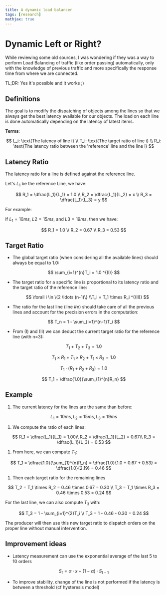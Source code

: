 ```yaml
---
title: A dynamic load balancer
tags: [research]
mathjax: true
---
```

# Dynamic Left or Right?

While reviewing some old sources, I was wondering if they was a way to perform Load Balancing
of traffic (like order passing) automatically, only with the knowledge of previous traffic and
more specifically the response time from where we are connected.  

TL;DR: Yes it's possible and it works ;)

## Definitions

The goal is to modify the dispatching of objects among the lines so that we always get the best latency 
available for our objects. The load on each line is done automatically depending on the latency of latest items.

**Terms**:

$$
L_i: \text{The latency of line i}
\\
T_i: \text{The target ratio of line  i}
\\
R_i: \text{The latency ratio between the 'reference' line and the line i}
$$

## Latency Ratio

The latency ratio for a line is defined against the reference line.

Let's $L_1$ be the reference Line, we have:

$$
R_1 = \dfrac{L_1}{L_1} = 1.0 \\
R_2 = \dfrac{L_1}{L_2} = x \\
R_3 = \dfrac{L_1}{L_3} = y
$$

For example:

If $L_1 = 10ms$, $L2 = 15ms$, and $L3 = 19ms$, then we have:

$$
R_1 = 1.0 \\ R_2 = 0.67 \\ R_3 = 0.53
$$

## Target Ratio

- The global target ratio (when considering all the available lines) should always be equal to 1.0:

$$
\sum_{i=1}^{n}T_i = 1.0 ^{(I)}
$$

- The target ratio for a specific line is proportional to its latency ratio and the target ratio of the reference line:
    
    $$
    \forall i \in \{2 \ldots (n-1)\} \\T_i = T_1 \times R_i ^{(II)}
    $$
    
- The ratio for the last line (line #n) should take care of all the previous lines and account for the precision errors in the computation:

$$
T_n = 1 - \sum_{i=1}^{n-1}T_i
$$

- From (I) and (II) we can deduct the current target ratio for the reference line (with n=3):

$$
T_1 + T_2 + T_3 = 1.0
$$

$$
T_1 \times R_1 + T_1 \times R_2 + T_1 \times R_3 = 1.0
$$

$$
T_1 \cdot (R_1 + R_2 + R_3) = 1.0
$$

$$
T_1 = \dfrac{1.0}{\sum_{1}^{n}R_n}
$$

## Example

1. The current latency for the lines are the same than before:

$$
L_1 = 10ms, L_2 = 15ms, L_3 = 19ms
$$

1. We compute the ratio of each lines:

$$
R_1 = \dfrac{L_1}{L_1} = 1.00\\
R_2 = \dfrac{L_1}{L_2} = 0.67\\
R_3 = \dfrac{L_1}{L_3} = 0.53
$$

1. From here, we can compute $T_1$:

$$
T_1 = \dfrac{1.0}{\sum_{1}^{n}R_n} = \dfrac{1.0}{1.0 + 0.67 + 0.53} = \dfrac{1.0}{2.19} = 0.46
$$

1. Then each target ratio for the remaining lines

$$
T_2 = T_1 \times R_2 = 0.46 \times 0.67 = 0.30 \\
T_3 = T_1 \times R_3 = 0.46 \times 0.53 = 0.24
$$

For the last line, we can also compute $T_3$ with:

$$
T_3 = 1 - \sum_{i=1}^{2}T_i \\
T_3 = 1 - 0.46 - 0.30 = 0.24
$$

The producer will then use this new target ratio to dispatch orders on the proper line without manual intervention.

## Improvement ideas

- Latency measurement can use the exponential average of the last 5 to 10 orders

$$
S_t = \alpha \cdot x + (1 - \alpha) \cdot S_{t-1}
$$

- To improve stability, change of the line is not performed if the latency is between a threshold (cf hysteresis model)